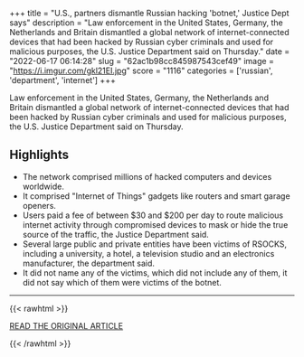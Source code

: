 +++
title = "U.S., partners dismantle Russian hacking 'botnet,' Justice Dept says"
description = "Law enforcement in the United States, Germany, the Netherlands and Britain dismantled a global network of internet-connected devices that had been hacked by Russian cyber criminals and used for malicious purposes, the U.S. Justice Department said on Thursday."
date = "2022-06-17 06:14:28"
slug = "62ac1b98cc845987543cef49"
image = "https://i.imgur.com/gkl21EI.jpg"
score = "1116"
categories = ['russian', 'department', 'internet']
+++

Law enforcement in the United States, Germany, the Netherlands and Britain dismantled a global network of internet-connected devices that had been hacked by Russian cyber criminals and used for malicious purposes, the U.S. Justice Department said on Thursday.

## Highlights

- The network comprised millions of hacked computers and devices worldwide.
- It comprised "Internet of Things" gadgets like routers and smart garage openers.
- Users paid a fee of between $30 and $200 per day to route malicious internet activity through compromised devices to mask or hide the true source of the traffic, the Justice Department said.
- Several large public and private entities have been victims of RSOCKS, including a university, a hotel, a television studio and an electronics manufacturer, the department said.
- It did not name any of the victims, which did not include any of them, it did not say which of them were victims of the botnet.

---

{{< rawhtml >}}
  <p class="article-category">
    <a target="_blank" href="https://www.reuters.com/world/us-partners-dismantle-russian-hacking-botnet-justice-dept-says-2022-06-16/">READ THE ORIGINAL ARTICLE</a>
  </p>
{{< /rawhtml >}}
